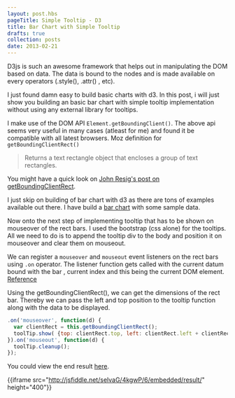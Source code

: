 ```yaml
---
layout: post.hbs
pageTitle: Simple Tooltip - D3
title: Bar Chart with Simple Tooltip
drafts: true
collection: posts
date: 2013-02-21
---
```


D3js is such an awesome framework that helps out in manipulating the DOM based on data. The data is bound to the nodes and is made available on every operators (.style(), .attr() , etc).

I just found damn easy to build basic charts with d3. In this post, i will just show you building an basic bar chart with simple tooltip implementation without using any external library for tooltips.

I make use of the DOM API  `Element.getBoundingClient()`. The above api seems very useful in many cases (atleast for me) and found it be compatible with all latest browsers. Moz definition for `getBoundingClientRect()`

> Returns a text rectangle object that encloses a group of text rectangles.

You might have a quick look on [John Resig's post on getBoundingClientRect](http://ejohn.org/blog/getboundingclientrect-is-awesome/).

I just skip on building of bar chart with d3 as there are tons of examples available out there.
I have build a [bar chart](http://jsfiddle.net/selvaG/4kgwP/3/) with some sample data.

Now onto the next step of implementing tooltip that has to be shown on mouseover of the rect bars. I used the bootstrap (css alone) for the tooltips. All we need to do is to append the tooltip div to the body and position it on mouseover and clear them on mouseout.

We can register a `mouseover` and `mouseout` event listeners on the rect bars using `.on` operator.
The listener function gets called with the current datum bound with the bar , current index and this being the current DOM element. [Reference](https://github.com/mbostock/d3/wiki/Selections#wiki-on)

Using the getBoundingClientRect(), we can get the dimensions of the rect bar.  Thereby we can pass the left and top position to the tooltip function along with the data to be displayed.

```javascript
.on('mouseover', function(d) {
  var clientRect = this.getBoundingClientRect();
  toolTip.show( {top: clientRect.top, left: clientRect.left + clientRect.width/2 }, d );
}).on('mouseout', function(d) {
  toolTip.cleanup();
});
```

You could view the end result [here](http://jsfiddle.net/selvaG/4kgwP/6/).

{{iframe src="http://jsfiddle.net/selvaG/4kgwP/6/embedded/result/" height="400"}}
